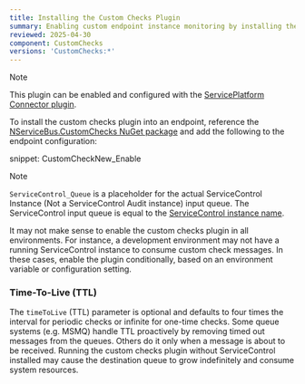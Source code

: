 ```yaml
---
title: Installing the Custom Checks Plugin
summary: Enabling custom endpoint instance monitoring by installing the custom checks plugin
reviewed: 2025-04-30
component: CustomChecks
versions: 'CustomChecks:*'
---
```


> [!NOTE]
> This plugin can be enabled and configured with the [ServicePlatform Connector plugin](/platform/connecting.md).

To install the custom checks plugin into an endpoint, reference the [NServiceBus.CustomChecks NuGet package](https://www.nuget.org/packages/NServiceBus.CustomChecks/) and add the following to the endpoint configuration:

snippet: CustomCheckNew_Enable

> [!NOTE]
> `ServiceControl_Queue` is a placeholder for the actual ServiceControl Instance (Not a ServiceControl Audit instance) input queue. The ServiceControl input queue is equal to the [ServiceControl instance name](/servicecontrol/servicecontrol-instances/configuration.md#host-settings-servicecontrolinstancename).

It may not make sense to enable the custom checks plugin in all environments. For instance, a development environment may not have a running ServiceControl instance to consume custom check messages. In these cases, enable the plugin conditionally, based on an environment variable or configuration setting.


### Time-To-Live (TTL)

The `timeToLive` (TTL) parameter is optional and defaults to four times the interval for periodic checks or infinite for one-time checks. Some queue systems (e.g. MSMQ) handle TTL proactively by removing timed out messages from the queues. Others do it only when a message is about to be received. Running the custom checks plugin without ServiceControl installed may cause the destination queue to grow indefinitely and consume system resources.
